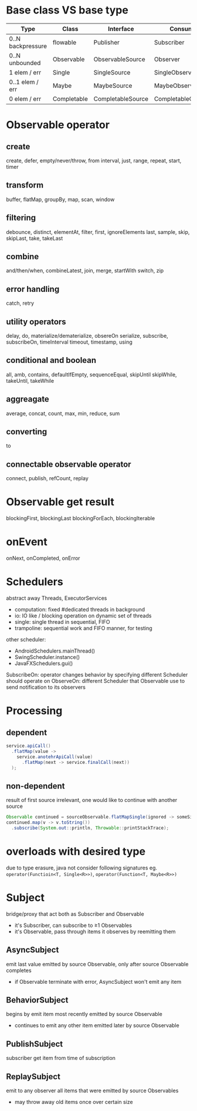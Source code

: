 # Base class VS base type
| Type              | Class       | Interface         | Consumer            |
| ----------------- | ----------- | ----------------- | ------------------- |
| 0..N backpressure | flowable    | Publisher         | Subscriber          |
| 0..N unbounded    | Observable  | ObservableSource  | Observer            |
| 1 elem / err      | Single      | SingleSource      | SingleObserver      |
| 0..1 elem / err   | Maybe       | MaybeSource       | MaybeObserver       |
| 0 elem / err      | Completable | CompletableSource | CompletableObserver |


# Observable operator
## create
create, defer, empty/never/throw, from
interval, just, range, repeat, start, timer

## transform
buffer, flatMap, groupBy, map, scan, window

## filtering 
debounce, distinct, elementAt, filter, first, ignoreElements
last, sample, skip, skipLast, take, takeLast

## combine
and/then/when, combineLatest, join, merge, startWith
switch, zip

## error handling
catch, retry

## utility operators
delay, do, materialize/dematerialize, obsereOn
serialize, subscribe, subscribeOn, timeInterval
timeout, timestamp, using

## conditional and boolean
all, amb, contains, defaultIfEmpty, sequenceEqual, skipUntil
skipWhile, takeUntil, takeWhile

## aggreagate
average, concat, count, max, min, reduce, sum

## converting
to

## connectable observable operator
connect, publish, refCount, replay

# Observable get result
blockingFirst, blockingLast
blockingForEach, blockingIterable


# onEvent
onNext, onCompleted, onError


# Schedulers
abstract away Threads, ExecutorServices
- computation: fixed #dedicated threads in background
- io: IO like / blocking operation on dynamic set of threads
- single: single thread in sequential, FIFO
- trampoline: sequential work and FIFO manner, for testing

other scheduler:
- AndroidSchedulers.mainThread()
- SwingScheduler.instance()
- JavaFXSchedulers.gui()

SubscribeOn: operator changes behavior by specifying different Scheduler should operate on
ObserveOn: different Scheduler that Observable use to send notification to its observers


# Processing
## dependent
```java
service.apiCall()
  .flatMap(value -> 
    service.anotehrApiCall(value)
      .flatMap(next -> service.finalCall(next))
  );
```

## non-dependent
result of first source irrelevant, one would like to continue with another source
```java
Observable continued = sourceObservable.flatMapSingle(ignored -> someSingleSource)
continued.map(v -> v.toString())
  .subscribe(System.out::println, Throwable::printStackTrace);
```

# overloads with desired type
due to type erasure, java not consider following signatures
eg. `operator(Functioin<T, Single<R>>)`, `operator(Function<T, Maybe<R>>)`


# Subject
bridge/proxy that act both as Subscriber and Observable
- it's Subscriber, can subscribe to ≥1 Observables
- it's Observable, pass through items it observes by reemitting them

## AsyncSubject
emit last value emitted by source Observable, only after source Observable completes
- if Observable terminate with error, AsyncSubject won't emit any item

## BehaviorSubject
begins by emit item most recently emitted by source Observable
- continues to emit any other item emitted later by source Observable

## PublishSubject
subscriber get item from time of subscription

## ReplaySubject
emit to any observer all items that were emitted by source Observables
- may throw away old items once over certain size





















